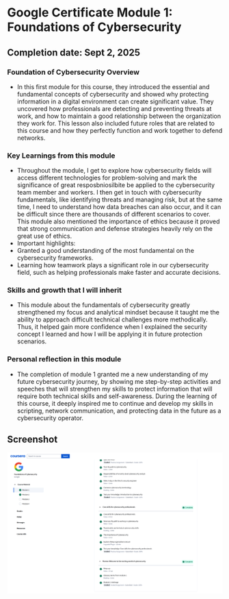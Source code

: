 
# Google Certificate Module 1: Foundations of Cybersecurity 

## Completion date: Sept 2, 2025

### Foundation of Cybersecurity Overview
- In this first module for this course, they introduced the essential and fundamental concepts of cybersecurity and showed why protecting information in a digital environment can create significant value. They uncovered how professionals are detecting and preventing threats at work, and how to maintain a good relationship between the organization they work for. This lesson also included future roles that are related to this course and how they perfectly function and work together to defend networks.

### Key Learnings from this module 
- Throughout the module, I get to explore how cybersecurity fields will access different technologies for problem-solving and mark the significance of great resposbniosilbite be applied to the cybersecurity team member and workers. I then get in touch with cybersecurity fundamentals, like identifying threats and managing risk, but at the same time, I need to understand how data breaches can also occur, and it can be difficult since there are thousands of different scenarios to cover. This module also mentioned the importance of ethics because it proved that strong communication and defense strategies heavily rely on the great use of ethics.
- Important highlights:
- Granted a good understanding of the most fundamental on the cybersecurity frameworks.
- Learning how teamwork plays a significant role in our cybersecurity field, such as helping professionals make faster and accurate decisions.

### Skills and growth that I will inherit
- This module about the fundamentals of cybersecurity greatly strengthened my focus and analytical mindset because it taught me the ability to approach difficult technical challenges more methodically. Thus, it helped gain more confidence when I explained the security concept I learned and how I will be applying it in future protection scenarios.

### Personal reflection in this module
- The completion of module 1 granted me a new understanding of my future cybersecurity journey, by showing me step-by-step activities and speeches that will strengthen my skills to protect information that will require both technical skills and self-awareness. During the learning of this course, it deeply inspired me to continue and develop my skills in scripting, network communication, and protecting data in the future as a cybersecurity operator.


















## Screenshot

![Foundations of Cybersecurity - Module 1](screenshots/Foundations_Module1.png)






